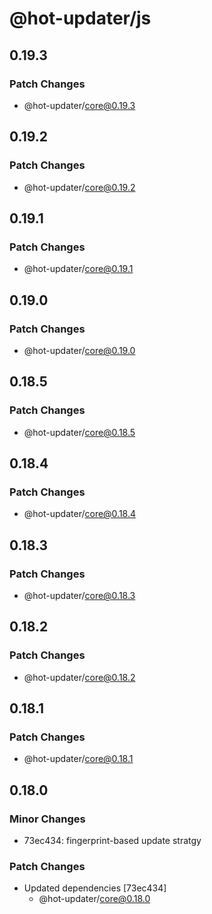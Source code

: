 # @hot-updater/js

## 0.19.3

### Patch Changes

- @hot-updater/core@0.19.3

## 0.19.2

### Patch Changes

- @hot-updater/core@0.19.2

## 0.19.1

### Patch Changes

- @hot-updater/core@0.19.1

## 0.19.0

### Patch Changes

- @hot-updater/core@0.19.0

## 0.18.5

### Patch Changes

- @hot-updater/core@0.18.5

## 0.18.4

### Patch Changes

- @hot-updater/core@0.18.4

## 0.18.3

### Patch Changes

- @hot-updater/core@0.18.3

## 0.18.2

### Patch Changes

- @hot-updater/core@0.18.2

## 0.18.1

### Patch Changes

- @hot-updater/core@0.18.1

## 0.18.0

### Minor Changes

- 73ec434: fingerprint-based update stratgy

### Patch Changes

- Updated dependencies [73ec434]
  - @hot-updater/core@0.18.0
